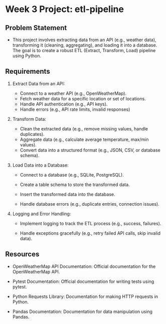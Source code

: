 # Week 3 Project: etl-pipeline

## Problem Statement
- This project involves extracting data from an API (e.g., weather data), transforming it (cleaning, aggregating), and loading it into a database. The goal is to create a robust ETL (Extract, Transform, Load) pipeline using Python.

## Requirements
1. Extract Data from an API:
    - Connect to a weather API (e.g., OpenWeatherMap).
    - Fetch weather data for a specific location or set of locations.
    - Handle API authentication (e.g., API keys).
    - Handle errors (e.g., API rate limits, invalid responses)
2. Transform Data:

    - Clean the extracted data (e.g., remove missing values, handle duplicates).
    - Aggregate data (e.g., calculate average temperature, max/min values).
    - Convert data into a structured format (e.g., JSON, CSV, or database schema).

3. Load Data into a Database:

    - Connect to a database (e.g., SQLite, PostgreSQL).

    - Create a table schema to store the transformed data.

    - Insert the transformed data into the database.

    - Handle database errors (e.g., duplicate entries, connection issues).

4. Logging and Error Handling:

    - Implement logging to track the ETL process (e.g., success, failures).

    - Handle exceptions gracefully (e.g., retry failed API calls, skip invalid data).

## Resources
- OpenWeatherMap API Documentation: Official documentation for the OpenWeatherMap API.


- Pytest Documentation: Official documentation for writing tests using pytest.

- Python Requests Library: Documentation for making HTTP requests in Python.

- Pandas Documentation: Documentation for data manipulation using Pandas.
